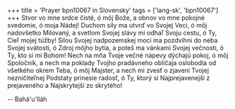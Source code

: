 +++
title = 'Prayer bpn10067 in Slovensky'
tags = ['lang-sk', 'bpn10067']
+++
Stvor vo mne srdce čisté, ó môj Bože, a obnov vo mne pokojné svedomie, ó moja Nádej! Duchom sily ma utvrď vo Svojej Veci, ó môj nadovšetko Milovaný, a svetlom Svojej slávy mi odhaľ Svoju cestu, ó Ty, Cieľ mojej túžby! Silou Svojej nadpozemskej moci ma pozdvihni do neba Svojej svätosti, ó Zdroj môjho bytia, a poteš ma vánkami Svojej večnosti, ó Ty, kto si mi Bohom! Nech na mňa Tvoje večné nápevy dýchajú pokoj, ó môj Spoločník, a nech ma poklady Tvojho pradávneho obličaja oslobodia od všetkého okrem Teba, ó môj Majster, a nech mi zvesť o zjavení Tvojej nezničiteľnej Podstaty prinesie radosť, ó Ty, ktorý si Najprejavenejší z prejaveného a Najskrytejší zo skrytého!

-- Bahá'u'lláh

